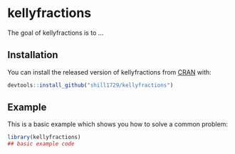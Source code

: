 
# kellyfractions

<!-- badges: start -->
<!-- badges: end -->

The goal of kellyfractions is to ...

## Installation

You can install the released version of kellyfractions from [CRAN](https://CRAN.R-project.org) with:

``` r
devtools::install_github("shill1729/kellyfractions")
```

## Example

This is a basic example which shows you how to solve a common problem:

``` r
library(kellyfractions)
## basic example code
```

